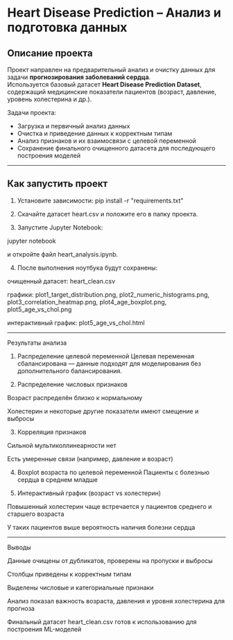 # Heart Disease Prediction – Анализ и подготовка данных

## Описание проекта
Проект направлен на предварительный анализ и очистку данных для задачи **прогнозирования заболеваний сердца**.  
Используется базовый датасет **Heart Disease Prediction Dataset**, содержащий медицинские показатели пациентов (возраст, давление, уровень холестерина и др.).  

Задачи проекта:
- Загрузка и первичный анализ данных  
- Очистка и приведение данных к корректным типам  
- Анализ признаков и их взаимосвязи с целевой переменной  
- Сохранение финального очищенного датасета для последующего построения моделей  

---

## Как запустить проект
1. Установите зависимости:
   pip install -r "requirements.txt"


2. Скачайте датасет heart.csv и положите его в папку проекта.


3. Запустите Jupyter Notebook:

jupyter notebook

и откройте файл heart_analysis.ipynb.


4. После выполнения ноутбука будут сохранены:

очищенный датасет: heart_clean.csv

графики: plot1_target_distribution.png, plot2_numeric_histograms.png, plot3_correlation_heatmap.png, plot4_age_boxplot.png, plot5_age_vs_chol.png

интерактивный график: plot5_age_vs_chol.html


---

Результаты анализа

1. Распределение целевой переменной
Целевая переменная сбалансирована — данные подходят для моделирования без дополнительного балансирования.


2. Распределение числовых признаков

Возраст распределён близко к нормальному

Холестерин и некоторые другие показатели имеют смещение и выбросы



3. Корреляция признаков

Сильной мультиколлинеарности нет

Есть умеренные связи (например, давление и возраст)



4. Boxplot возраста по целевой переменной
Пациенты с болезнью сердца в среднем младше 


5. Интерактивный график (возраст vs холестерин)

Повышенный холестерин чаще встречается у пациентов среднего и старшего возраста

У таких пациентов выше вероятность наличия болезни сердца





---

Выводы

Данные очищены от дубликатов, проверены на пропуски и выбросы

Столбцы приведены к корректным типам

Выделены числовые и категориальные признаки

Анализ показал важность возраста, давления и уровня холестерина для прогноза

Финальный датасет heart_clean.csv готов к использованию для построения ML-моделей




